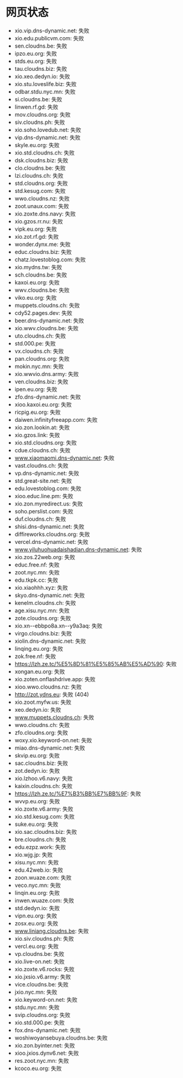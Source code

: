 # 网页状态
- xio.vip.dns-dynamic.net: 失败
- xio.edu.publicvm.com: 失败
- sen.cloudns.be: 失败
- ipzo.eu.org: 失败
- stds.eu.org: 失败
- tau.cloudns.biz: 失败
- xio.xeo.dedyn.io: 失败
- xio.stu.loveslife.biz: 失败
- odbar.stdu.nyc.mn: 失败
- si.cloudns.be: 失败
- linwen.rf.gd: 失败
- mov.cloudns.org: 失败
- siv.cloudns.ph: 失败
- xio.soho.lovedub.net: 失败
- vip.dns-dynamic.net: 失败
- skyle.eu.org: 失败
- xio.std.cloudns.ch: 失败
- dsk.cloudns.biz: 失败
- clo.cloudns.be: 失败
- lzi.cloudns.ch: 失败
- std.cloudns.org: 失败
- std.kesug.com: 失败
- wwo.cloudns.nz: 失败
- zoot.unaux.com: 失败
- xio.zoxte.dns.navy: 失败
- xio.gzos.rr.nu: 失败
- vipk.eu.org: 失败
- xio.zot.rf.gd: 失败
- wonder.dynx.me: 失败
- educ.cloudns.biz: 失败
- chatz.lovestoblog.com: 失败
- xio.mydns.tw: 失败
- sch.cloudns.be: 失败
- kaxoi.eu.org: 失败
- wwv.cloudns.be: 失败
- viko.eu.org: 失败
- muppets.cloudns.ch: 失败
- cdy52.pages.dev: 失败
- beer.dns-dynamic.net: 失败
- xio.wwv.cloudns.be: 失败
- uto.cloudns.ch: 失败
- std.000.pe: 失败
- vx.cloudns.ch: 失败
- pan.cloudns.org: 失败
- mokin.nyc.mn: 失败
- xio.wwvio.dns.army: 失败
- ven.cloudns.biz: 失败
- ipen.eu.org: 失败
- zfo.dns-dynamic.net: 失败
- xioo.kaxoi.eu.org: 失败
- ricpig.eu.org: 失败
- daiwen.infinityfreeapp.com: 失败
- xio.zon.lookin.at: 失败
- xio.gzos.link: 失败
- xio.std.cloudns.org: 失败
- cdue.cloudns.ch: 失败
- www.xiaomaomi.dns-dynamic.net: 失败
- vast.cloudns.ch: 失败
- vp.dns-dynamic.net: 失败
- std.great-site.net: 失败
- edu.lovestoblog.com: 失败
- xioo.educ.line.pm: 失败
- xio.zon.myredirect.us: 失败
- soho.perslist.com: 失败
- duf.cloudns.ch: 失败
- shisi.dns-dynamic.net: 失败
- diffireworks.cloudns.org: 失败
- vercel.dns-dynamic.net: 失败
- www.yiluhuohuadaishadian.dns-dynamic.net: 失败
- xio.zos.22web.org: 失败
- educ.free.nf: 失败
- zoot.nyc.mn: 失败
- edu.tkpk.cc: 失败
- xio.xiaohhh.xyz: 失败
- skyo.dns-dynamic.net: 失败
- kenelm.cloudns.ch: 失败
- age.xisu.nyc.mn: 失败
- zote.cloudns.org: 失败
- xio.xn--ebbpo8a.xn--y9a3aq: 失败
- virgo.cloudns.biz: 失败
- xiolin.dns-dynamic.net: 失败
- linqing.eu.org: 失败
- zok.free.nf: 失败
- https://lzh.ze.tc/%E5%8D%81%E5%85%AB%E5%AD%90: 失败
- xongan.eu.org: 失败
- xio.zoten.onflashdrive.app: 失败
- xioo.wwo.cloudns.nz: 失败
- http://zot.ydns.eu: 失败 (404)
- xio.zoot.myfw.us: 失败
- xeo.dedyn.io: 失败
- www.muppets.cloudns.ch: 失败
- wwo.cloudns.ch: 失败
- zfo.cloudns.org: 失败
- woxy.xio.keyword-on.net: 失败
- miao.dns-dynamic.net: 失败
- skvip.eu.org: 失败
- sac.cloudns.biz: 失败
- zot.dedyn.io: 失败
- xio.lzhoo.v6.navy: 失败
- kaixin.cloudns.ch: 失败
- https://lzh.ze.tc/%E7%B3%BB%E7%BB%9F: 失败
- wvvp.eu.org: 失败
- xio.zoxte.v6.army: 失败
- xio.std.kesug.com: 失败
- suke.eu.org: 失败
- xio.sac.cloudns.biz: 失败
- bre.cloudns.ch: 失败
- edu.ezpz.work: 失败
- xio.wjg.jp: 失败
- xisu.nyc.mn: 失败
- edu.42web.io: 失败
- zoon.wuaze.com: 失败
- veco.nyc.mn: 失败
- linqin.eu.org: 失败
- inwen.wuaze.com: 失败
- std.dedyn.io: 失败
- vipn.eu.org: 失败
- zosx.eu.org: 失败
- www.liniang.cloudns.be: 失败
- xio.siv.cloudns.ph: 失败
- vercl.eu.org: 失败
- vp.cloudns.be: 失败
- xio.live-on.net: 失败
- xio.zoxte.v6.rocks: 失败
- xio.jxsio.v6.army: 失败
- vice.cloudns.be: 失败
- jxio.nyc.mn: 失败
- xio.keyword-on.net: 失败
- stdu.nyc.mn: 失败
- svip.cloudns.org: 失败
- xio.std.000.pe: 失败
- fox.dns-dynamic.net: 失败
- woshiwoyansebuya.cloudns.be: 失败
- xio.zon.byinter.net: 失败
- xioo.jxios.dynv6.net: 失败
- res.zoot.nyc.mn: 失败
- kcoco.eu.org: 失败
